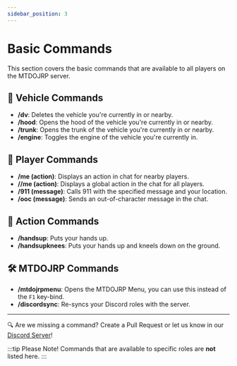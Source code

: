 ```yaml
---
sidebar_position: 3
---
```


# Basic Commands

This section covers the basic commands that are available to all players on the MTDOJRP server.

## 🚗 Vehicle Commands
- **/dv**: Deletes the vehicle you're currently in or nearby.
- **/hood**: Opens the hood of the vehicle you're currently in or nearby.
- **/trunk**: Opens the trunk of the vehicle you're currently in or nearby.
- **/engine**: Toggles the engine of the vehicle you're currently in.

## 🧑 Player Commands
- **/me (action)**: Displays an action in chat for nearby players.
- **//me (action)**: Displays a global action in the chat for all players.
- **/911 (message)**: Calls 911 with the specified message and your location.
- **/ooc (message)**: Sends an out-of-character message in the chat.

## 🚶 Action Commands
- **/handsup**: Puts your hands up.
- **/handsupknees**: Puts your hands up and kneels down on the ground.

## 🛠️ MTDOJRP Commands
- **/mtdojrpmenu**: Opens the MTDOJRP Menu, you can use this instead of the `F1` key-bind.
- **/discordsync**: Re-syncs your Discord roles with the server.

---

🔍 Are we missing a command? Create a Pull Request or let us know in our [Discord Server](https://discord.gg/fRwb4wAvyC)!

:::tip Please Note!
Commands that are available to specific roles are **not** listed here.
:::
